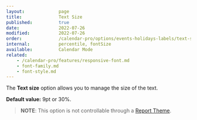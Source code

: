 ```yaml
---
layout:             page
title:              Text Size
published:          true
date:               2022-07-26
modified:           2022-07-26
order:              /calendar-pro/options/events-holidays-labels/text-size
internal:           percentile, fontSize
available:          Calendar Mode
related:
    - /calendar-pro/features/responsive-font.md
    - font-family.md
    - font-style.md
---
```

The **Text size** option allows you to manage the size of the text. 

**Default value:** 9pt or 30%.

> **NOTE**: This option is not controllable through a [Report Theme](../../features/themes.md).